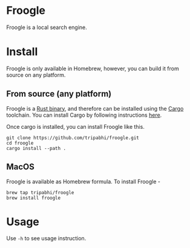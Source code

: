 # Froogle

Froogle is a local search engine.

# Install
Froogle is only available in Homebrew, however, you can build it from source on any platform.

## From source (any platform)
Froogle is a [Rust binary](https://doc.rust-lang.org/cargo/reference/cargo-targets.html#binaries), and therefore can be installed using the [Cargo](https://doc.rust-lang.org/cargo/) toolchain.
You can install Cargo by following instructions [here](https://doc.rust-lang.org/cargo/getting-started/installation.html).

Once cargo is installed, you can install Froogle like this.

```console
git clone https://github.com/tripabhi/froogle.git
cd froogle
cargo install --path .

```


## MacOS
Froogle is available as Homebrew formula. To install Froogle -
```console
brew tap tripabhi/froogle
brew install froogle
```

# Usage
Use `-h` to see usage instruction.

